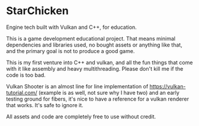 # StarChicken
Engine tech built with Vulkan and C++, for education.

This is a game development educational project. That means minimal dependencies and libraries used, no bought assets or anything like that, and the primary goal is not to produce a good game.

This is my first venture into C++ and vulkan, and all the fun things that come with it like assembly and heavy multithreading. Please don't kill me if the code is too bad.

Vulkan Shooter is an almost line for line implementation of https://vulkan-tutorial.com/ (example is as well, not sure why I have two) and an early testing ground for fibers, it's nice to have a reference for a vulkan renderer that works. It's safe to ignore it.

All assets and code are completely free to use without credit.
